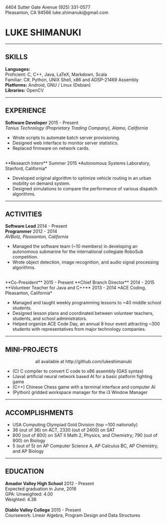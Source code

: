 4404 Sutter Gate Avenue <right> \(925\) 331\-0577          </right>  
Pleasanton, CA 94566    <right> luke\.shimanuki@gmail\.com </right>  

# LUKE SHIMANUKI #

--------------------------------------------------------------------------------

## SKILLS ##

**Languages:**  
<i05> Proficient: </i05> <i15> C, C++, Java, LaTeX, Markdown, Scala                </i15>  
<i05> Familiar:   </i05> <i15> C#, Python, UNIX Shell, x86 and ADSP-21469 Assembly </i15>  
**Platforms:**           <i15> Android, GNU / Linux (Debian)                       </i15>  
**Libraries:**           <i15> OpenCV                                              </i15>  

--------------------------------------------------------------------------------

## EXPERIENCE ##

**Software Developer**                                 <right> 2015 - Present </right>  
*Tanius Technology (Proprietary Trading Company), Alamo, California*

- Wrote scripts to automate batch server provisioning.
- Designed web interface to monitor server statistics.
- Replaced firmware on network cards.

<br>
**Research Intern**                            <right> Summer 2015    </right>  
*Autonomous Systems Laboratory, Stanford, California*

- Developed original algorithm to optimize vehicle routing in an urban mobility
  on demand system.
- Designed simulations to compare the performance of various dispatch
  algorithms.

--------------------------------------------------------------------------------

## ACTIVITIES ##

**Software Lead**                              <right> 2014 - Present </right>  
**Programmer**                                 <right> 2012 - 2014    </right>  
*AVBotz, Pleasanton, California*  

- Managed the software team (~10 members) in developing an autonomous submarine
  for the international collegiate RoboSub competition.
- Wrote object detection, image recognition, and audio signal processing
  algorithms.

<br>
**Co-President**                               <right> 2015 - Present </right>  
**Chief Branch Director**                      <right> 2014 - 2015    </right>  
**Volunteer Teacher for Java and C++**         <right> 2013 - 2014    </right>  
*ACE Coding, Pleasanton, California*  

- Managed and taught weekly programming lessons to ~40 middle school students.
- Designed lesson plans and coordinated between volunteer teachers, students,
  and school administrators.
- Helped organize ACE Code Day, an annual 8 hour event attracting ~300 students
  with representatives from major technology companies.

--------------------------------------------------------------------------------

## MINI-PROJECTS ##

<center> all available at http://github.com/lukeshimanuki </center>

- \(C) C compiler to convert C code to x86 assembly (GAS syntax)
- (Java) artificial neural network based AI for a basic platform fighting game
- (C++) Chinese Chess game with a terminal interface and computer AI
- (Python) gridded workspace manager for the i3 Window Manager

--------------------------------------------------------------------------------

## ACCOMPLISHMENTS ##

- USA Computing Olympiad Gold Division (top ~100 nationally)
- 36 (out of 36) on ACT, 2330 (out of 2400) on SAT
- 800 (out of 800) on SAT II Math 2, Physics, and Chemistry;
  790 (out of 800) on Biology
- 5 (out of 5) on AP Computer Science A, AP Calculus BC, AP Chemistry, and AP
  Biology

--------------------------------------------------------------------------------

## EDUCATION ##

**Amador Valley High School**                  <right> 2012 - Present </right>  
Expected graduation in June, 2016  
GPA: <i10> Unweighted: </i10> <i25> 4.00 </i25>  
     <i10> Weighted:   </i10> <i25> 4.38 </i25>  
<br>
**Diablo Valley College**                      <right> 2015 - Present </right>  
Coursework: Linear Algebra, Program Design and Data Structures  


